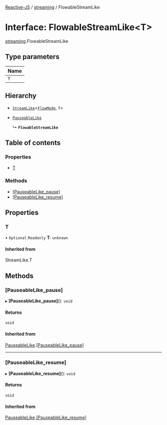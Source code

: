 [Reactive-JS](../README.md) / [streaming](../modules/streaming.md) / FlowableStreamLike

# Interface: FlowableStreamLike<T\>

[streaming](../modules/streaming.md).FlowableStreamLike

## Type parameters

| Name |
| :------ |
| `T` |

## Hierarchy

- [`StreamLike`](streaming.StreamLike.md)<[`FlowMode`](../modules/streaming.md#flowmode), `T`\>

- [`PauseableLike`](util.PauseableLike.md)

  ↳ **`FlowableStreamLike`**

## Table of contents

### Properties

- [T](streaming.FlowableStreamLike.md#t)

### Methods

- [[PauseableLike\_pause]](streaming.FlowableStreamLike.md#[pauseablelike_pause])
- [[PauseableLike\_resume]](streaming.FlowableStreamLike.md#[pauseablelike_resume])

## Properties

### T

• `Optional` `Readonly` **T**: `unknown`

#### Inherited from

StreamLike.T

## Methods

### [PauseableLike\_pause]

▸ **[PauseableLike_pause]**(): `void`

#### Returns

`void`

#### Inherited from

[PauseableLike](util.PauseableLike.md).[[PauseableLike_pause]](util.PauseableLike.md#[pauseablelike_pause])

___

### [PauseableLike\_resume]

▸ **[PauseableLike_resume]**(): `void`

#### Returns

`void`

#### Inherited from

[PauseableLike](util.PauseableLike.md).[[PauseableLike_resume]](util.PauseableLike.md#[pauseablelike_resume])
